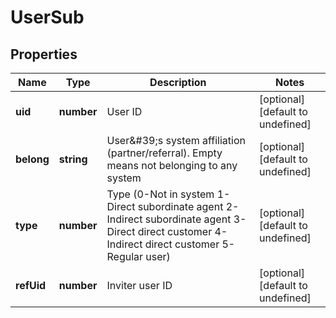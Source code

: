 # UserSub

## Properties

Name | Type | Description | Notes
------------ | ------------- | ------------- | -------------
**uid** | **number** | User ID | [optional] [default to undefined]
**belong** | **string** | User\&#39;s system affiliation (partner/referral). Empty means not belonging to any system | [optional] [default to undefined]
**type** | **number** | Type (0-Not in system 1-Direct subordinate agent 2-Indirect subordinate agent 3-Direct direct customer 4-Indirect direct customer 5-Regular user) | [optional] [default to undefined]
**refUid** | **number** | Inviter user ID | [optional] [default to undefined]

